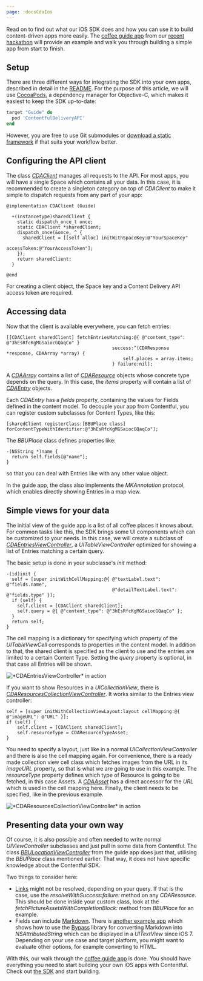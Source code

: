 ```yaml
---
page: :docsCdaIos
---
```


Read on to find out what our iOS SDK does and how you can use it to build content-driven apps more easily. The [coffee guide app][1] from our [recent hackathon][19] will provide an example and walk you through building a simple app from start to finish.

## Setup

There are three different ways for integrating the SDK into your own apps, described in detail in the [README][2]. For the purpose of this article, we will use [CocoaPods][8], a dependency manager for Objective-C, which makes it easiest to keep the SDK up-to-date:

~~~ ruby
target "Guide" do
  pod 'ContentfulDeliveryAPI'
end
~~~

However, you are free to use Git submodules or [download a static framework][18] if that suits your workflow better.

## Configuring the API client

The class [*CDAClient*][3] manages all requests to the API. For most apps, you will have a single Space which contains all your data. In this case, it is recommended to create a singleton category on top of *CDAClient* to make it simple to dispatch requests from any part of your app:

~~~ objc
@implementation CDAClient (Guide)

  +(instancetype)sharedClient {
    static dispatch_once_t once;
    static CDAClient *sharedClient;
    dispatch_once(&once, ^ {
      sharedClient = [[self alloc] initWithSpaceKey:@"YourSpaceKey"
                                        accessToken:@"YourAccessToken"];
    });
    return sharedClient;
  }

@end
~~~

For creating a client object, the Space key and a Content Delivery API access token are required.

## Accessing data

Now that the client is available everywhere, you can fetch entries:

~~~ objc
[[CDAClient sharedClient] fetchEntriesMatching:@{ @"content_type": @"3hEsRfcKgMGSaiocGQaqCo" }
                                       success:^(CDAResponse *response, CDAArray *array) {
                                           self.places = array.items;
                                       } failure:nil];
~~~

A [*CDAArray*][5] contains a list of [*CDAResource*][6] objects whose concrete type depends on the query. In this case, the *items* property will contain a list of [*CDAEntry*][7] objects.

Each *CDAEntry* has a *fields* property, containing the values for Fields defined in the content model. To decouple your app from Contentful, you can register custom subclasses for Content Types, like this:

~~~ objc
[sharedClient registerClass:[BBUPlace class] forContentTypeWithIdentifier:@"3hEsRfcKgMGSaiocGQaqCo"];
~~~

The *BBUPlace* class defines properties like:

~~~ objc
-(NSString *)name {
  return self.fields[@"name"];
}
~~~

so that you can deal with Entries like with any other value object.

In the guide app, the class also implements the *MKAnnotation* protocol, which enables directly showing Entries in a map view.

## Simple views for your data

The initial view of the guide app is a list of all coffee places it knows about. For common tasks like this, the SDK brings some UI components which can be customized to your needs. In this case, we will create a subclass of [*CDAEntriesViewController*][4], a *UITableViewController* optimized for showing a list of Entries matching a certain query.

The basic setup is done in your subclasse's *init* method:

~~~ objc
-(id)init {
  self = [super initWithCellMapping:@{ @"textLabel.text": @"fields.name",
                                       @"detailTextLabel.text": @"fields.type" }];
  if (self) {
    self.client = [CDAClient sharedClient];
    self.query = @{ @"content_type": @"3hEsRfcKgMGSaiocGQaqCo" };
  }
  return self;
}
~~~

The cell mapping is a dictionary for specifying which property of the *UITableViewCell* corresponds to properties in the content model. In addition to that, the shared client is specified as the client to use and the entries are limited to a certain Content Type. Setting the *query* property is optional, in that case all Entries will be shown.

<img alt="*CDAEntriesViewController* in action" style="width: initial; display: block;
  margin: 0 auto;" src="https://github.com/contentful/guide-app-ios/raw/master/Screenshots/menu.png" />

If you want to show Resources in a *UICollectionView*, there is [*CDAResourcesCollectionViewController*][9]. It works similar to the Entries view controller:

~~~ objc
self = [super initWithCollectionViewLayout:layout cellMapping:@{ @"imageURL": @"URL" }];
if (self) {
    self.client = [CDAClient sharedClient];
    self.resourceType = CDAResourceTypeAsset;
}
~~~

You need to specify a layout, just like in a normal *UICollectionViewController* and there is also the cell mapping again. For convenience, there is a ready made collection view cell class which fetches images from the URL in its *imageURL* property, so that is what we are going to use in this example. The *resourceType* property defines which type of Resource is going to be fetched, in this case Assets. A [*CDAAsset*][10] has a direct accessor for the *URL* which is used in the cell mapping here. Finally, the client needs to be specified, like in the previous example.

<img alt="*CDAResourcesCollectionViewController* in action" style="width: initial; display: block;
  margin: 0 auto;" src="https://github.com/contentful/guide-app-ios/raw/master/Screenshots/pictures.png" />

## Presenting data your own way

Of course, it is also possible and often needed to write normal *UIViewController* subclasses and just pull in some data from Contentful. The class [*BBULocationViewController*][11] from the guide app does just that, utilising the *BBUPlace* class mentioned earlier. That way, it does not have specific knowledge about the Contentful SDK.

Two things to consider here:

* [Links][12] might not be resolved, depending on your query. If that is the case, use the *resolveWithSuccess:failure:* method on any *CDAResource*. This should be done inside your custom class, look at the *fetchPictureAssetsWithCompletionBlock:* method from *BBUPlace* for an example.
* Fields can include [Markdown][14]. There is [another example app][15] which shows how to use the [Bypass][16] library for converting Markdown into *NSAttributedString* which can be displayed in a *UITextView* since iOS 7. Depending on your use case and target platform, you might want to evaluate other options, for example converting to HTML.

With this, our walk through the [coffee guide app][1] is done. You should have everything you need to start building your own iOS apps with Contentful. Check out [the SDK][17] and start building.

[1]: https://github.com/contentful-labs/guide-app-ios/
[2]: https://github.com/contentful/contentful.objc/blob/master/README.md
[3]: http://cocoadocs.org/docsets/ContentfulDeliveryAPI/1.7.4/Classes/CDAClient.html
[4]: http://cocoadocs.org/docsets/ContentfulDeliveryAPI/1.7.4/Classes/CDAEntriesViewController.html
[5]: http://cocoadocs.org/docsets/ContentfulDeliveryAPI/1.7.4/Classes/CDAArray.html
[6]: http://cocoadocs.org/docsets/ContentfulDeliveryAPI/1.7.4/Classes/CDAResource.html
[7]: http://cocoadocs.org/docsets/ContentfulDeliveryAPI/1.7.4/Classes/CDAEntry.html
[8]: https://cocoapods.org/
[9]: http://cocoadocs.org/docsets/ContentfulDeliveryAPI/1.7.4/Classes/CDAResourcesCollectionViewController.html
[10]: http://cocoadocs.org/docsets/ContentfulDeliveryAPI/1.7.4/Classes/CDAAsset.html
[11]: https://github.com/contentful-labs/guide-app-ios/blob/master/Code/BBULocationViewController.m
[12]: /developers/docs/concepts/links
[14]: /blog/2014/02/28/here-be-bold-headlines/
[15]: https://github.com/contentful-labs/contentful-qa-app
[16]: http://uncodin.github.io/bypass/
[17]: https://github.com/contentful/contentful.objc/
[18]: http://static.contentful.com/downloads/iOS/ContentfulDeliveryAPI-1.7.4.zip
[19]: /blog/2014/03/26/contentful-hackathon/
